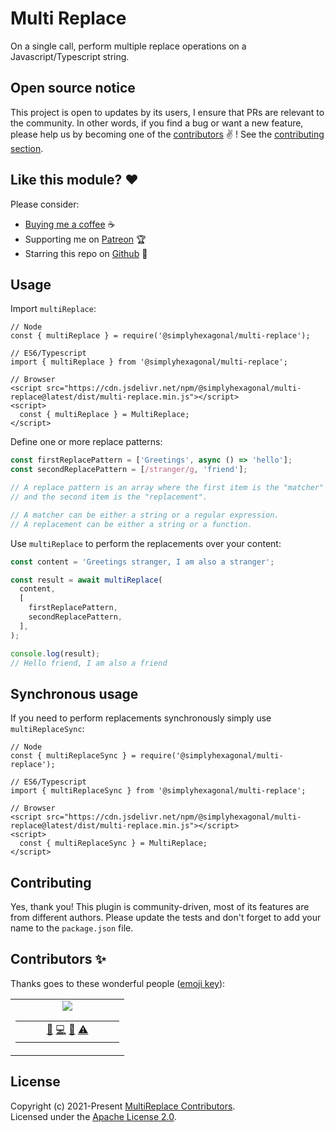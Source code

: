 # Multi Replace

On a single call, perform multiple replace operations on a Javascript/Typescript string.

## Open source notice

This project is open to updates by its users, I ensure that PRs are relevant to the community.
In other words, if you find a bug or want a new feature, please help us by becoming one of the
[contributors](#contributors-) ✌️ ! See the [contributing section](#contributing).

## Like this module? ❤

Please consider:

- [Buying me a coffee](https://www.buymeacoffee.com/jeanlescure) ☕
- Supporting me on [Patreon](https://www.patreon.com/jeanlescure) 🏆
- Starring this repo on [Github](https://github.com/simplyhexagonal/multi-replace) 🌟

## Usage

Import `multiReplace`:

```tsx
// Node
const { multiReplace } = require('@simplyhexagonal/multi-replace');

// ES6/Typescript
import { multiReplace } from '@simplyhexagonal/multi-replace';

// Browser
<script src="https://cdn.jsdelivr.net/npm/@simplyhexagonal/multi-replace@latest/dist/multi-replace.min.js"></script>
<script>
  const { multiReplace } = MultiReplace;
</script>
```

Define one or more replace patterns:

```ts
const firstReplacePattern = ['Greetings', async () => 'hello'];
const secondReplacePattern = [/stranger/g, 'friend'];

// A replace pattern is an array where the first item is the "matcher"
// and the second item is the "replacement".

// A matcher can be either a string or a regular expression.
// A replacement can be either a string or a function.
```

Use `multiReplace` to perform the replacements over your content:

```ts
const content = 'Greetings stranger, I am also a stranger';

const result = await multiReplace(
  content,
  [
    firstReplacePattern,
    secondReplacePattern,
  ],
);

console.log(result);
// Hello friend, I am also a friend
```

## Synchronous usage

If you need to perform replacements synchronously simply use `multiReplaceSync`:

```tsx
// Node
const { multiReplaceSync } = require('@simplyhexagonal/multi-replace');

// ES6/Typescript
import { multiReplaceSync } from '@simplyhexagonal/multi-replace';

// Browser
<script src="https://cdn.jsdelivr.net/npm/@simplyhexagonal/multi-replace@latest/dist/multi-replace.min.js"></script>
<script>
  const { multiReplaceSync } = MultiReplace;
</script>
```

## Contributing

Yes, thank you! This plugin is community-driven, most of its features are from different authors.
Please update the tests and don't forget to add your name to the `package.json` file.

## Contributors ✨

Thanks goes to these wonderful people ([emoji key](https://allcontributors.org/docs/en/emoji-key)):

<!-- ALL-CONTRIBUTORS-LIST:START - Do not remove or modify this section -->
<!-- prettier-ignore-start -->
<!-- markdownlint-disable -->
<table>
  <tr>
    <td align="center"><a href="https://jeanlescure.cr"><img src="https://shortunique.id/assets/contributors/jeanlescure.svg" /></a><table><tbody><tr><td width="150" align="center"><a href="#maintenance-jeanlescure" title="Maintenance">🚧</a> <a href="https://github.com/simplyhexagonal/multi-replace/commits?author=jeanlescure" title="Code">💻</a> <a href="https://github.com/simplyhexagonal/multi-replace/commits?author=jeanlescure" title="Documentation">📖</a> <a href="https://github.com/simplyhexagonal/multi-replace/commits?author=jeanlescure" title="Tests">⚠️</a></td></tr></tbody></table></td>
  </tr>
</table>

<!-- markdownlint-enable -->
<!-- prettier-ignore-end -->
<!-- ALL-CONTRIBUTORS-LIST:END -->

## License

Copyright (c) 2021-Present [MultiReplace Contributors](https://github.com/simplyhexagonal/multi-replace/#contributors-).<br/>
Licensed under the [Apache License 2.0](https://www.apache.org/licenses/LICENSE-2.0).

